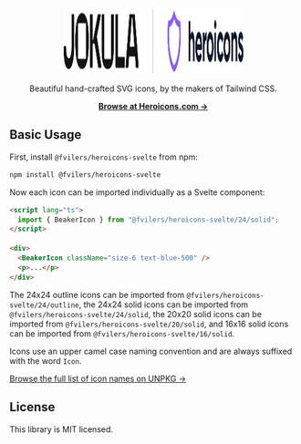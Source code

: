 <p align="center">
  <a href="https://heroicons.com" target="_blank">
    <picture>
      <source media="(prefers-color-scheme: dark)" srcset="https://raw.githubusercontent.com/tailwindlabs/heroicons/HEAD/.github/logo-dark.svg">
      <source media="(prefers-color-scheme: light)" srcset="https://raw.githubusercontent.com/tailwindlabs/heroicons/HEAD/.github/logo-light.svg">
      <img alt="Heroicons" width="315" height="117" style="max-width: 100%" src="https://raw.githubusercontent.com/tailwindlabs/heroicons/HEAD/.github/logo-light.svg">
    </picture>
  </a>
</p>

<p align="center">Beautiful hand-crafted SVG icons, by the makers of Tailwind CSS.<p>

<p align="center">
  <a href="https://heroicons.com"><strong>Browse at Heroicons.com &rarr;</strong></a>
</p>

## Basic Usage

First, install `@fvilers/heroicons-svelte` from npm:

```sh
npm install @fvilers/heroicons-svelte
```

Now each icon can be imported individually as a Svelte component:

```html
<script lang="ts">
  import { BeakerIcon } from "@fvilers/heroicons-svelte/24/solid";
</script>

<div>
  <BeakerIcon className="size-6 text-blue-500" />
  <p>...</p>
</div>
```

The 24x24 outline icons can be imported from `@fvilers/heroicons-svelte/24/outline`, the 24x24 solid icons can be imported from `@fvilers/heroicons-svelte/24/solid`, the 20x20 solid icons can be imported from `@fvilers/heroicons-svelte/20/solid`, and 16x16 solid icons can be imported from `@fvilers/heroicons-svelte/16/solid`.

Icons use an upper camel case naming convention and are always suffixed with the word `Icon`.

[Browse the full list of icon names on UNPKG &rarr;](https://unpkg.com/browse/@fvilers/heroicons-svelte/24/outline/)

## License

This library is MIT licensed.
